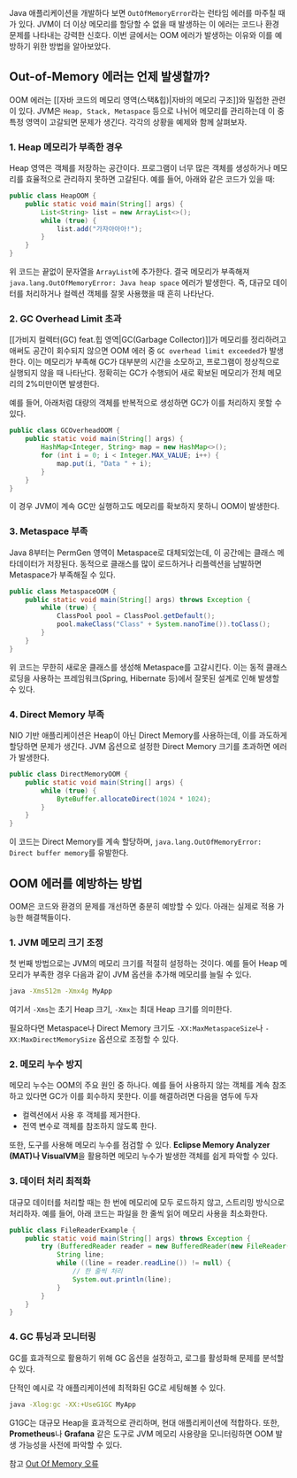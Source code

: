 Java 애플리케이션을 개발하다 보면 `OutOfMemoryError`라는 런타임 에러를 마주칠 때가 있다. JVM이 더 이상 메모리를 할당할 수 없을 때 발생하는 이 에러는 코드나 환경 문제를 나타내는 강력한 신호다. 이번 글에서는 OOM 에러가 발생하는 이유와 이를 예방하기 위한 방법을 알아보았다.

## Out-of-Memory 에러는 언제 발생할까?
OOM 에러는 [[자바 코드의 메모리 영역(스택&힙)|자바의 메모리 구조]]와 밀접한 관련이 있다. 
JVM은 `Heap, Stack, Metaspace` 등으로 나뉘어 메모리를 관리하는데 이 중 특정 영역이 고갈되면 문제가 생긴다. 
각각의 상황을 예제와 함께 살펴보자.


### 1. Heap 메모리가 부족한 경우
Heap 영역은 객체를 저장하는 공간이다. 프로그램이 너무 많은 객체를 생성하거나 메모리를 효율적으로 관리하지 못하면 고갈된다. 예를 들어, 아래와 같은 코드가 있을 때:

```java
public class HeapOOM {
    public static void main(String[] args) {
        List<String> list = new ArrayList<>();
        while (true) {
            list.add("가자아아아!");
        }
    }
}
```
위 코드는 끝없이 문자열을 `ArrayList`에 추가한다. 
결국 메모리가 부족해져 `java.lang.OutOfMemoryError: Java heap space` 에러가 발생한다. 즉, 대규모 데이터를 처리하거나 컬렉션 객체를 잘못 사용했을 때 흔히 나타난다.


### 2. GC Overhead Limit 초과
[[가비지 컬렉터(GC) feat.힙 영역|GC(Garbage Collector)]]가 메모리를 정리하려고 애써도 공간이 회수되지 않으면 OOM 에러 중  `GC overhead limit exceeded`가 발생한다. 이는 메모리가 부족해 GC가 대부분의 시간을 소모하고, 프로그램이 정상적으로 실행되지 않을 때 나타난다.
정확히는 GC가 수행되어 새로 확보된 메모리가 전체 메모리의 2%미만이면 발생한다.

예를 들어, 아래처럼 대량의 객체를 반복적으로 생성하면 GC가 이를 처리하지 못할 수 있다.

```java
public class GCOverheadOOM {
    public static void main(String[] args) {
        HashMap<Integer, String> map = new HashMap<>();
        for (int i = 0; i < Integer.MAX_VALUE; i++) {
            map.put(i, "Data " + i);
        }
    }
}
```
이 경우 JVM이 계속 GC만 실행하고도 메모리를 확보하지 못하니 OOM이 발생한다.


### 3. Metaspace 부족
Java 8부터는 PermGen 영역이 Metaspace로 대체되었는데, 이 공간에는 클래스 메타데이터가 저장된다. 동적으로 클래스를 많이 로드하거나 리플렉션을 남발하면 Metaspace가 부족해질 수 있다.

```java
public class MetaspaceOOM {
    public static void main(String[] args) throws Exception {
        while (true) {
            ClassPool pool = ClassPool.getDefault();
            pool.makeClass("Class" + System.nanoTime()).toClass();
        }
    }
}
```
위 코드는 무한히 새로운 클래스를 생성해 Metaspace를 고갈시킨다. 
이는 동적 클래스 로딩을 사용하는 프레임워크(Spring, Hibernate 등)에서 잘못된 설계로 인해 발생할 수 있다.


### 4. Direct Memory 부족
NIO 기반 애플리케이션은 Heap이 아닌 Direct Memory를 사용하는데, 이를 과도하게 할당하면 문제가 생긴다. JVM 옵션으로 설정한 Direct Memory 크기를 초과하면 에러가 발생한다.

```java
public class DirectMemoryOOM {
    public static void main(String[] args) {
        while (true) {
            ByteBuffer.allocateDirect(1024 * 1024);
        }
    }
}
```
이 코드는 Direct Memory를 계속 할당하며, `java.lang.OutOfMemoryError: Direct buffer memory`를 유발한다.



## OOM 에러를 예방하는 방법
OOM은 코드와 환경의 문제를 개선하면 충분히 예방할 수 있다. 아래는 실제로 적용 가능한 해결책들이다.

### 1. JVM 메모리 크기 조정
첫 번째 방법으로는 JVM의 메모리 크기를 적절히 설정하는 것이다. 
예를 들어 Heap 메모리가 부족한 경우 다음과 같이 JVM 옵션을 추가해 메모리를 늘릴 수 있다.

```bash
java -Xms512m -Xmx4g MyApp
```
여기서 `-Xms`는 초기 Heap 크기, `-Xmx`는 최대 Heap 크기를 의미한다. 

필요하다면 Metaspace나 Direct Memory 크기도 `-XX:MaxMetaspaceSize`나 `-XX:MaxDirectMemorySize` 옵션으로 조정할 수 있다.


### 2. 메모리 누수 방지
메모리 누수는 OOM의 주요 원인 중 하나다. 
예를 들어 사용하지 않는 객체를 계속 참조하고 있다면 GC가 이를 회수하지 못한다. 이를 해결하려면 다음을 염두에 두자

- 컬렉션에서 사용 후 객체를 제거한다.
- 전역 변수로 객체를 참조하지 않도록 한다.

또한, 도구를 사용해 메모리 누수를 점검할 수 있다. **Eclipse Memory Analyzer (MAT)나 VisualVM**을 활용하면 메모리 누수가 발생한 객체를 쉽게 파악할 수 있다.


### 3. 데이터 처리 최적화
대규모 데이터를 처리할 때는 한 번에 메모리에 모두 로드하지 않고, 스트리밍 방식으로 처리하자. 
예를 들어, 아래 코드는 파일을 한 줄씩 읽어 메모리 사용을 최소화한다.

```java
public class FileReaderExample {
    public static void main(String[] args) throws Exception {
        try (BufferedReader reader = new BufferedReader(new FileReader("largeFile.txt"))) {
            String line;
            while ((line = reader.readLine()) != null) {
                // 한 줄씩 처리
                System.out.println(line);
            }
        }
    }
}
```


### 4. GC 튜닝과 모니터링
GC를 효과적으로 활용하기 위해 GC 옵션을 설정하고, 로그를 활성화해 문제를 분석할 수 있다.

단적인 예시로 각 애플리케이션에 최적화된 GC로 세팅해볼 수 있다.
```bash
java -Xlog:gc -XX:+UseG1GC MyApp
```

G1GC는 대규모 Heap을 효과적으로 관리하며, 현대 애플리케이션에 적합하다. 
또한, **Prometheus**나 **Grafana** 같은 도구로 JVM 메모리 사용량을 모니터링하면 OOM 발생 가능성을 사전에 파악할 수 있다.






참고
[Out Of Memory 오류](https://www.nextree.co.kr/p3878/)
